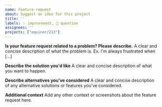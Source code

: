 ```yaml
---
name: Feature request
about: Suggest an idea for this project
title: ''
labels: ✨ improvement, 🤷 question
assignees: ''
projects: ["equinor/213"]
---
```


**Is your feature request related to a problem? Please describe.**
A clear and concise description of what the problem is. Ex. I'm always frustrated when [...]

**Describe the solution you'd like**
A clear and concise description of what you want to happen.

**Describe alternatives you've considered**
A clear and concise description of any alternative solutions or features you've considered.

**Additional context**
Add any other context or screenshots about the feature request here.
